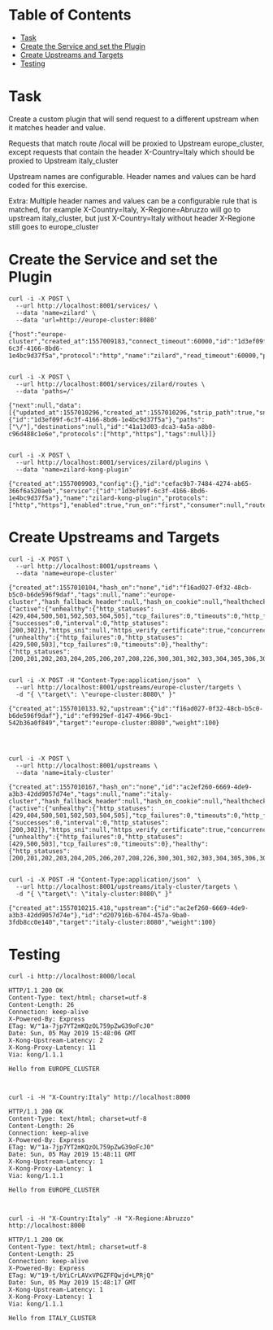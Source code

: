 # Table of Contents

- [Task](#Task)
- [Create the Service and set the Plugin](#Create-the-Service-and-set-the-Plugin)
- [Create Upstreams and Targets](#Create-Upstreams-and-Targets)
- [Testing](#Testing)





# Task

Create a custom plugin that will send request to a different upstream when it matches header and value.

Requests that match route /local will be proxied to Upstream europe_cluster, except requests that contain the header X-Country=Italy which should be proxied to Upstream italy_cluster

Upstream names are configurable. Header names and values can be hard coded for this exercise.

Extra: Multiple header names and values can be a configurable rule that is matched, for example X-Country=Italy, X-Regione=Abruzzo will go to upstream italy_cluster, but just X-Country=Italy without header X-Regione still goes to europe_cluster





# Create the Service and set the Plugin

    curl -i -X POST \
      --url http://localhost:8001/services/ \
      --data 'name=zilard' \
      --data 'url=http://europe-cluster:8080'

    {"host":"europe-cluster","created_at":1557009183,"connect_timeout":60000,"id":"1d3ef09f-6c3f-4166-8bd6-1e4bc9d37f5a","protocol":"http","name":"zilard","read_timeout":60000,"port":8080,"path":null,"updated_at":1557009183,"retries":5,"write_timeout":60000,"tags":null}


    curl -i -X POST \
      --url http://localhost:8001/services/zilard/routes \
      --data 'paths=/'

    {"next":null,"data":[{"updated_at":1557010296,"created_at":1557010296,"strip_path":true,"snis":null,"hosts":null,"name":null,"methods":null,"sources":null,"preserve_host":false,"regex_priority":0,"service":{"id":"1d3ef09f-6c3f-4166-8bd6-1e4bc9d37f5a"},"paths":["\/"],"destinations":null,"id":"41a13d03-dca3-4a5a-a8b0-c96d488c1e6e","protocols":["http","https"],"tags":null}]}


    curl -i -X POST \
      --url http://localhost:8001/services/zilard/plugins \
      --data 'name=zilard-kong-plugin'

    {"created_at":1557009903,"config":{},"id":"cefac9b7-7484-4274-ab65-366f6a520aeb","service":{"id":"1d3ef09f-6c3f-4166-8bd6-1e4bc9d37f5a"},"name":"zilard-kong-plugin","protocols":["http","https"],"enabled":true,"run_on":"first","consumer":null,"route":null,"tags":null}





# Create Upstreams and Targets

    curl -i -X POST \
      --url http://localhost:8001/upstreams \
      --data 'name=europe-cluster'

    {"created_at":1557010104,"hash_on":"none","id":"f16ad027-0f32-48cb-b5c0-b6de596f9daf","tags":null,"name":"europe-cluster","hash_fallback_header":null,"hash_on_cookie":null,"healthchecks":{"active":{"unhealthy":{"http_statuses":[429,404,500,501,502,503,504,505],"tcp_failures":0,"timeouts":0,"http_failures":0,"interval":0},"type":"http","http_path":"\/","timeout":1,"healthy":{"successes":0,"interval":0,"http_statuses":[200,302]},"https_sni":null,"https_verify_certificate":true,"concurrency":10},"passive":{"unhealthy":{"http_failures":0,"http_statuses":[429,500,503],"tcp_failures":0,"timeouts":0},"healthy":{"http_statuses":[200,201,202,203,204,205,206,207,208,226,300,301,302,303,304,305,306,307,308],"successes":0},"type":"http"}},"hash_on_cookie_path":"\/","hash_fallback":"none","hash_on_header":null,"slots":10000}]}


    curl -i -X POST -H "Content-Type:application/json"  \
      --url http://localhost:8001/upstreams/europe-cluster/targets \
      -d "{ \"target\": \"europe-cluster:8080\" }"

    {"created_at":1557010133.92,"upstream":{"id":"f16ad027-0f32-48cb-b5c0-b6de596f9daf"},"id":"ef9929ef-d147-4966-9bc1-542b36a0f849","target":"europe-cluster:8080","weight":100}




    curl -i -X POST \
      --url http://localhost:8001/upstreams \
      --data 'name=italy-cluster'

    {"created_at":1557010167,"hash_on":"none","id":"ac2ef260-6669-4de9-a3b3-42dd9057d74e","tags":null,"name":"italy-cluster","hash_fallback_header":null,"hash_on_cookie":null,"healthchecks":{"active":{"unhealthy":{"http_statuses":[429,404,500,501,502,503,504,505],"tcp_failures":0,"timeouts":0,"http_failures":0,"interval":0},"type":"http","http_path":"\/","timeout":1,"healthy":{"successes":0,"interval":0,"http_statuses":[200,302]},"https_sni":null,"https_verify_certificate":true,"concurrency":10},"passive":{"unhealthy":{"http_failures":0,"http_statuses":[429,500,503],"tcp_failures":0,"timeouts":0},"healthy":{"http_statuses":[200,201,202,203,204,205,206,207,208,226,300,301,302,303,304,305,306,307,308],"successes":0},"type":"http"}},"hash_on_cookie_path":"\/","hash_fallback":"none","hash_on_header":null,"slots":10000}


    curl -i -X POST -H "Content-Type:application/json"  \
      --url http://localhost:8001/upstreams/italy-cluster/targets \
      -d "{ \"target\": \"italy-cluster:8080\" }"

    {"created_at":1557010215.418,"upstream":{"id":"ac2ef260-6669-4de9-a3b3-42dd9057d74e"},"id":"d207916b-6704-457a-9ba0-3fdb8cc0e140","target":"italy-cluster:8080","weight":100}





# Testing

    curl -i http://localhost:8000/local

    HTTP/1.1 200 OK
    Content-Type: text/html; charset=utf-8
    Content-Length: 26
    Connection: keep-alive
    X-Powered-By: Express
    ETag: W/"1a-7jp7YT2mKQzOL759pZwG39oFcJ0"
    Date: Sun, 05 May 2019 15:48:06 GMT
    X-Kong-Upstream-Latency: 2
    X-Kong-Proxy-Latency: 11
    Via: kong/1.1.1

    Hello from EUROPE_CLUSTER



    curl -i -H "X-Country:Italy" http://localhost:8000

    HTTP/1.1 200 OK
    Content-Type: text/html; charset=utf-8
    Content-Length: 26
    Connection: keep-alive
    X-Powered-By: Express
    ETag: W/"1a-7jp7YT2mKQzOL759pZwG39oFcJ0"
    Date: Sun, 05 May 2019 15:48:11 GMT
    X-Kong-Upstream-Latency: 1
    X-Kong-Proxy-Latency: 1
    Via: kong/1.1.1

    Hello from EUROPE_CLUSTER



    curl -i -H "X-Country:Italy" -H "X-Regione:Abruzzo" http://localhost:8000

    HTTP/1.1 200 OK
    Content-Type: text/html; charset=utf-8
    Content-Length: 25
    Connection: keep-alive
    X-Powered-By: Express
    ETag: W/"19-t/bYiCrLAVxVPGZFFQwjd+LPRjQ"
    Date: Sun, 05 May 2019 15:48:17 GMT
    X-Kong-Upstream-Latency: 1
    X-Kong-Proxy-Latency: 1
    Via: kong/1.1.1

    Hello from ITALY_CLUSTER



